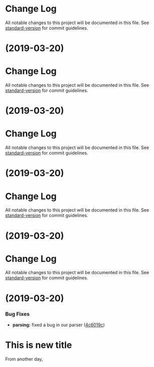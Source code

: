 # Change Log

All notable changes to this project will be documented in this file. See [standard-version](https://github.com/conventional-changelog/standard-version) for commit guidelines.

# [](https://github.com/ehdieunguyen/demo_versioning/compare/v1.0.4...v) (2019-03-20)



# Change Log

All notable changes to this project will be documented in this file. See [standard-version](https://github.com/conventional-changelog/standard-version) for commit guidelines.

# [](https://github.com/ehdieunguyen/demo_versioning/compare/v1.0.3...v) (2019-03-20)



# Change Log

All notable changes to this project will be documented in this file. See [standard-version](https://github.com/conventional-changelog/standard-version) for commit guidelines.

# [](https://github.com/ehdieunguyen/demo_versioning/compare/v1.0.2...v) (2019-03-20)



# Change Log

All notable changes to this project will be documented in this file. See [standard-version](https://github.com/conventional-changelog/standard-version) for commit guidelines.

# [](https://github.com/ehdieunguyen/demo_versioning/compare/v1.0.1...v) (2019-03-20)



# Change Log

All notable changes to this project will be documented in this file. See [standard-version](https://github.com/conventional-changelog/standard-version) for commit guidelines.

# [](https://github.com/ehdieunguyen/demo_versioning/compare/v1.0.0...v) (2019-03-20)


### Bug Fixes

* **parsing:** fixed a bug in our parser ([4c6019c](https://github.com/ehdieunguyen/demo_versioning/commit/4c6019c))


# This is new title

From another day,
